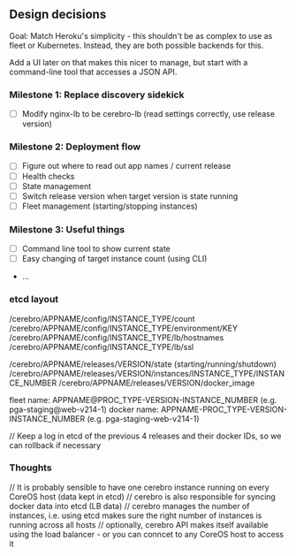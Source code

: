 ## Design decisions

Goal: Match Heroku's simplicity - this shouldn't be as complex to use
as fleet or Kubernetes. Instead, they are both possible backends for this.

Add a UI later on that makes this nicer to manage, but start with a command-line
tool that accesses a JSON API.

### Milestone 1: Replace discovery sidekick

* [ ] Modify nginx-lb to be cerebro-lb (read settings correctly, use release version)

### Milestone 2: Deployment flow

* [ ] Figure out where to read out app names / current release
* [ ] Health checks
* [ ] State management
* [ ] Switch release version when target version is state running
* [ ] Fleet management (starting/stopping instances)

### Milestone 3: Useful things

* [ ] Command line tool to show current state
* [ ] Easy changing of target instance count (using CLI)
* ...

### etcd layout

/cerebro/APPNAME/config/INSTANCE_TYPE/count
/cerebro/APPNAME/config/INSTANCE_TYPE/environment/KEY
/cerebro/APPNAME/config/INSTANCE_TYPE/lb/hostnames
/cerebro/APPNAME/config/INSTANCE_TYPE/lb/ssl

/cerebro/APPNAME/releases/VERSION/state (starting/running/shutdown)
/cerebro/APPNAME/releases/VERSION/instances/INSTANCE_TYPE/INSTANCE_NUMBER
/cerebro/APPNAME/releases/VERSION/docker_image

fleet name: APPNAME@PROC_TYPE-VERSION-INSTANCE_NUMBER (e.g. pga-staging@web-v214-1)
docker name: APPNAME-PROC_TYPE-VERSION-INSTANCE_NUMBER (e.g. pga-staging-web-v214-1)

// Keep a log in etcd of the previous 4 releases and their docker IDs, so we can rollback if necessary


### Thoughts

// It is probably sensible to have one cerebro instance running on every CoreOS host (data kept in etcd)
// cerebro is also responsible for syncing docker data into etcd (LB data)
// cerebro manages the number of instances, i.e. using etcd makes sure the right number of instances is running across all hosts
// optionally, cerebro API makes itself available using the load balancer - or you can conncet to any CoreOS host to access it
